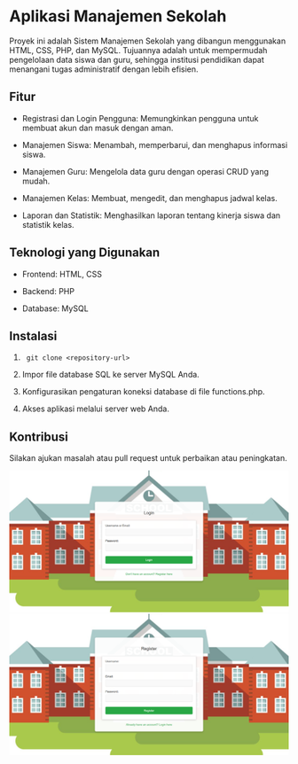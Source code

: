 # Aplikasi Manajemen Sekolah

Proyek ini adalah Sistem Manajemen Sekolah yang dibangun menggunakan HTML, CSS, PHP, dan MySQL. Tujuannya adalah untuk mempermudah pengelolaan data siswa dan guru, sehingga institusi pendidikan dapat menangani tugas administratif dengan lebih efisien.

## Fitur
- Registrasi dan Login Pengguna: Memungkinkan pengguna untuk membuat akun dan masuk dengan aman.

- Manajemen Siswa: Menambah, memperbarui, dan menghapus informasi siswa.

- Manajemen Guru: Mengelola data guru dengan operasi CRUD yang mudah.

- Manajemen Kelas: Membuat, mengedit, dan menghapus jadwal kelas.

- Laporan dan Statistik: Menghasilkan laporan tentang kinerja siswa dan statistik kelas.

## Teknologi yang Digunakan
- Frontend: HTML, CSS

- Backend: PHP

- Database: MySQL

## Instalasi
1. ``` git clone <repository-url>```

2. Impor file database SQL ke server MySQL Anda.

3. Konfigurasikan pengaturan koneksi database di file functions.php.

4. Akses aplikasi melalui server web Anda.

## Kontribusi
Silakan ajukan masalah atau pull request untuk perbaikan atau peningkatan.

![gambar](screenshot/login.png)
![gambar](screenshot/register.png)